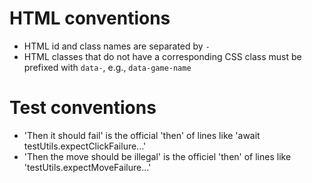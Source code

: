 # HTML conventions
- HTML id and class names are separated by `-`
- HTML classes that do not have a corresponding CSS class must be prefixed with `data-`, e.g., `data-game-name`

# Test conventions
- 'Then it should fail' is the official 'then' of lines like 'await testUtils.expectClickFailure...'
- 'Then the move should be illegal' is the officiel 'then' of lines like 'testUtils.expectMoveFailure...'